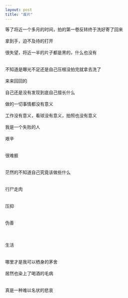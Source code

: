```yaml
---
layout: post
title: "废片"
---
```



等了将近一个多月的时间，拍的第一卷反转终于洗好寄了回来  
<br>
拿到手，迫不及待的打开  
<br>
很失望，将近一半的片子都是黑的，什么也没有  
<br>
<br>
不知道是曝光不足还是自己压根没拍完就拿去洗了  
<br>
来来回回的  
<br>
自己还是没有发现到底自己擅长什么  
<br>
做的一切事情都没有意义  
<br>
工作没有意义，看球没有意义，拍照也没有意义  
<br>
我是一个失败的人  
<br>
艰辛  
<br>
<br>
很难捱  
<br>
<br>
茫然的不知道自己究竟该做些什么  
<br>
<br>
行尸走肉  
<br>
<br>
压抑  
<br>
<br>
伪善  
<br>
<br>
<br>
生活  
<br>
<br>
哪里才是我可以栖身的茅舍  
<br>
居然也染上了喝酒的毛病  
<br>
<br>
真是一种难以名状的悲哀  
<br>
<br>